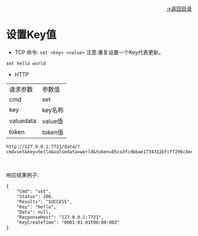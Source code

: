 [<p align="right">->返回目录</p>](../0.directory.md)

# 设置Key值
* TCP
命令: `set <key> <value>`
注意:重复设置一个Key代表更新。
~~~shell
set hello world
~~~

* HTTP  
<table>
    <tr>
        <td>请求参数</td>
        <td>参数值</td>
    </tr>
    <tr>
        <td>cmd</td>
        <td>set</td>
    </tr>
    <tr>
        <td>key</td>
        <td>key名称</td>
    </tr> 
    <tr>
        <td>valuedata</td>
        <td>value值</td>
    </tr>  
    <tr>
        <td>token</td>
        <td>token值</td>
    </tr> 
 
</table> 

~~~shell
http://127.0.0.1:7721/data/?cmd=set&key=hello&valuedata=world&token=85ca3fcdbbae1734312bfcff296c8eea
~~~
<br>

响应结果例子:
~~~shell
{
    "Cmd": "set",
    "Status": 200,
    "Results": "SUCCESS",
    "Key": "hello",
    "Data": null,
    "ResponseHost": "127.0.0.1:7721",
    "KeyCreateTime": "0001-01-01T00:00:00Z"
}
~~~